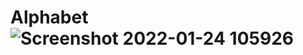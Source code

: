 # Alphabet![Screenshot 2022-01-24 105926](https://user-images.githubusercontent.com/96682686/150760882-798b6c68-5731-4730-a259-2c68cecec592.png)
